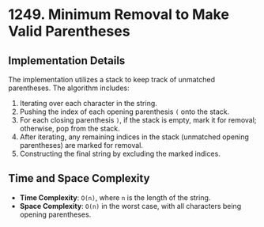 # 1249. Minimum Removal to Make Valid Parentheses

## Implementation Details
The implementation utilizes a stack to keep track of unmatched parentheses. The algorithm includes:

1. Iterating over each character in the string.
2. Pushing the index of each opening parenthesis `(` onto the stack.
3. For each closing parenthesis `)`, if the stack is empty, mark it for removal; otherwise, pop from the stack.
4. After iterating, any remaining indices in the stack (unmatched opening parentheses) are marked for removal.
5. Constructing the final string by excluding the marked indices.

## Time and Space Complexity
- **Time Complexity**: `O(n)`, where `n` is the length of the string.
- **Space Complexity**: `O(n)` in the worst case, with all characters being opening parentheses.
